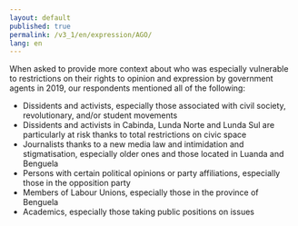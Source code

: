 ```yaml
---
layout: default
published: true
permalink: /v3_1/en/expression/AGO/
lang: en
---
```


When asked to provide more context about who was especially vulnerable to restrictions on their rights to opinion and expression by government agents in 2019, our respondents mentioned all of the following:

-	Dissidents and activists, especially those associated with civil society, revolutionary, and/or student movements 
-	Dissidents and activists in Cabinda, Lunda Norte and Lunda Sul are particularly at risk thanks to total restrictions on civic space
-	Journalists thanks to a new media law and intimidation and stigmatisation, especially older ones and those located in Luanda and Benguela
-	Persons with certain political opinions or party affiliations, especially those in the opposition 
party
-	Members of Labour Unions, especially those in the province of Benguela
-	Academics, especially those taking public positions on issues
